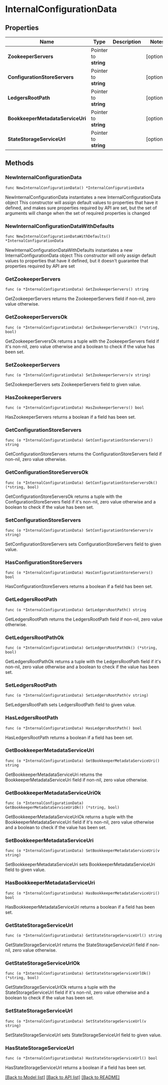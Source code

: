 # InternalConfigurationData

## Properties

Name | Type | Description | Notes
------------ | ------------- | ------------- | -------------
**ZookeeperServers** | Pointer to **string** |  | [optional] 
**ConfigurationStoreServers** | Pointer to **string** |  | [optional] 
**LedgersRootPath** | Pointer to **string** |  | [optional] 
**BookkeeperMetadataServiceUri** | Pointer to **string** |  | [optional] 
**StateStorageServiceUrl** | Pointer to **string** |  | [optional] 

## Methods

### NewInternalConfigurationData

`func NewInternalConfigurationData() *InternalConfigurationData`

NewInternalConfigurationData instantiates a new InternalConfigurationData object
This constructor will assign default values to properties that have it defined,
and makes sure properties required by API are set, but the set of arguments
will change when the set of required properties is changed

### NewInternalConfigurationDataWithDefaults

`func NewInternalConfigurationDataWithDefaults() *InternalConfigurationData`

NewInternalConfigurationDataWithDefaults instantiates a new InternalConfigurationData object
This constructor will only assign default values to properties that have it defined,
but it doesn't guarantee that properties required by API are set

### GetZookeeperServers

`func (o *InternalConfigurationData) GetZookeeperServers() string`

GetZookeeperServers returns the ZookeeperServers field if non-nil, zero value otherwise.

### GetZookeeperServersOk

`func (o *InternalConfigurationData) GetZookeeperServersOk() (*string, bool)`

GetZookeeperServersOk returns a tuple with the ZookeeperServers field if it's non-nil, zero value otherwise
and a boolean to check if the value has been set.

### SetZookeeperServers

`func (o *InternalConfigurationData) SetZookeeperServers(v string)`

SetZookeeperServers sets ZookeeperServers field to given value.

### HasZookeeperServers

`func (o *InternalConfigurationData) HasZookeeperServers() bool`

HasZookeeperServers returns a boolean if a field has been set.

### GetConfigurationStoreServers

`func (o *InternalConfigurationData) GetConfigurationStoreServers() string`

GetConfigurationStoreServers returns the ConfigurationStoreServers field if non-nil, zero value otherwise.

### GetConfigurationStoreServersOk

`func (o *InternalConfigurationData) GetConfigurationStoreServersOk() (*string, bool)`

GetConfigurationStoreServersOk returns a tuple with the ConfigurationStoreServers field if it's non-nil, zero value otherwise
and a boolean to check if the value has been set.

### SetConfigurationStoreServers

`func (o *InternalConfigurationData) SetConfigurationStoreServers(v string)`

SetConfigurationStoreServers sets ConfigurationStoreServers field to given value.

### HasConfigurationStoreServers

`func (o *InternalConfigurationData) HasConfigurationStoreServers() bool`

HasConfigurationStoreServers returns a boolean if a field has been set.

### GetLedgersRootPath

`func (o *InternalConfigurationData) GetLedgersRootPath() string`

GetLedgersRootPath returns the LedgersRootPath field if non-nil, zero value otherwise.

### GetLedgersRootPathOk

`func (o *InternalConfigurationData) GetLedgersRootPathOk() (*string, bool)`

GetLedgersRootPathOk returns a tuple with the LedgersRootPath field if it's non-nil, zero value otherwise
and a boolean to check if the value has been set.

### SetLedgersRootPath

`func (o *InternalConfigurationData) SetLedgersRootPath(v string)`

SetLedgersRootPath sets LedgersRootPath field to given value.

### HasLedgersRootPath

`func (o *InternalConfigurationData) HasLedgersRootPath() bool`

HasLedgersRootPath returns a boolean if a field has been set.

### GetBookkeeperMetadataServiceUri

`func (o *InternalConfigurationData) GetBookkeeperMetadataServiceUri() string`

GetBookkeeperMetadataServiceUri returns the BookkeeperMetadataServiceUri field if non-nil, zero value otherwise.

### GetBookkeeperMetadataServiceUriOk

`func (o *InternalConfigurationData) GetBookkeeperMetadataServiceUriOk() (*string, bool)`

GetBookkeeperMetadataServiceUriOk returns a tuple with the BookkeeperMetadataServiceUri field if it's non-nil, zero value otherwise
and a boolean to check if the value has been set.

### SetBookkeeperMetadataServiceUri

`func (o *InternalConfigurationData) SetBookkeeperMetadataServiceUri(v string)`

SetBookkeeperMetadataServiceUri sets BookkeeperMetadataServiceUri field to given value.

### HasBookkeeperMetadataServiceUri

`func (o *InternalConfigurationData) HasBookkeeperMetadataServiceUri() bool`

HasBookkeeperMetadataServiceUri returns a boolean if a field has been set.

### GetStateStorageServiceUrl

`func (o *InternalConfigurationData) GetStateStorageServiceUrl() string`

GetStateStorageServiceUrl returns the StateStorageServiceUrl field if non-nil, zero value otherwise.

### GetStateStorageServiceUrlOk

`func (o *InternalConfigurationData) GetStateStorageServiceUrlOk() (*string, bool)`

GetStateStorageServiceUrlOk returns a tuple with the StateStorageServiceUrl field if it's non-nil, zero value otherwise
and a boolean to check if the value has been set.

### SetStateStorageServiceUrl

`func (o *InternalConfigurationData) SetStateStorageServiceUrl(v string)`

SetStateStorageServiceUrl sets StateStorageServiceUrl field to given value.

### HasStateStorageServiceUrl

`func (o *InternalConfigurationData) HasStateStorageServiceUrl() bool`

HasStateStorageServiceUrl returns a boolean if a field has been set.


[[Back to Model list]](../README.md#documentation-for-models) [[Back to API list]](../README.md#documentation-for-api-endpoints) [[Back to README]](../README.md)


